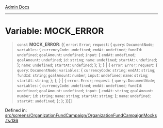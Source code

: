 [Admin Docs](/)

***

# Variable: MOCK\_ERROR

> `const` **MOCK\_ERROR**: (\{ `error`: `Error`; `request`: \{ `query`: `DocumentNode`; `variables`: \{ `currencyCode`: `undefined`; `endAt`: `undefined`; `fundId`: `undefined`; `goalAmount`: `undefined`; `input`: \{ `endAt`: `undefined`; `goalAmount`: `undefined`; `id`: `string`; `name`: `undefined`; `startAt`: `undefined`; \}; `name`: `undefined`; `startAt`: `undefined`; \}; \}; \} \| \{ `error`: `Error`; `request`: \{ `query`: `DocumentNode`; `variables`: \{ `currencyCode`: `string`; `endAt`: `string`; `fundId`: `string`; `goalAmount`: `number`; `input`: `undefined`; `name`: `string`; `startAt`: `string`; \}; \}; \} \| \{ `error`: `Error`; `request`: \{ `query`: `DocumentNode`; `variables`: \{ `currencyCode`: `undefined`; `endAt`: `undefined`; `fundId`: `undefined`; `goalAmount`: `undefined`; `input`: \{ `endAt`: `string`; `goalAmount`: `number`; `id`: `string`; `name`: `string`; `startAt`: `string`; \}; `name`: `undefined`; `startAt`: `undefined`; \}; \}; \})[]

Defined in: [src/screens/OrganizationFundCampaign/OrganizationFundCampaignMocks.ts:136](https://github.com/PalisadoesFoundation/talawa-admin/blob/main/src/screens/OrganizationFundCampaign/OrganizationFundCampaignMocks.ts#L136)
